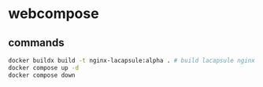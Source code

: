# webcompose
## commands
```sh
docker buildx build -t nginx-lacapsule:alpha . # build lacapsule nginx image if not built
docker compose up -d
docker compose down
```
